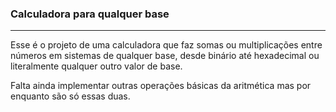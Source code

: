 ### Calculadora para qualquer base

---

Esse é o projeto de uma calculadora que faz somas ou multiplicações entre números em sistemas de qualquer base, desde binário até hexadecimal ou literalmente qualquer outro valor de base.

Falta ainda implementar outras operações básicas da aritmética mas por enquanto são só essas duas.

